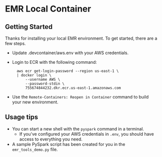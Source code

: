 # EMR Local Container

## Getting Started

Thanks for installing your local EMR environment. To get started, there are a few steps.

- Update .devcontainer/aws.env with your AWS credentials.
- Login to ECR with the following command:

        aws ecr get-login-password --region us-east-1 \
        | docker login \
            --username AWS \
            --password-stdin \
            755674844232.dkr.ecr.us-east-1.amazonaws.com

- Use the `Remote-Containers: Reopen in Container` command to build your new environment.

## Usage tips

- You can start a new shell with the `pyspark` command in a terminal.
    - If you've configured your AWS credentials in `.env`, you should have access to everything you need.
- A sample PySpark script has been created for you in the `emr_tools_demo.py` file.

